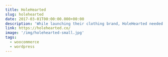 ```yaml
---
title: HoleHearted
slug: holehearted
date: 2017-03-01T00:00:00.000+00:00
description: 'While launching their clothing brand, HoleHearted needed an online store that could show off their personality and help them process all their orders with ease. The site was built and designed by myself on WordPress/WooCommerce to provide the client with ease in the management of their site.'
link: https://holehearted.co/
image: '/img/holehearted-small.jpg'
tags:
  - woocommerce
  - wordpress
---
```

